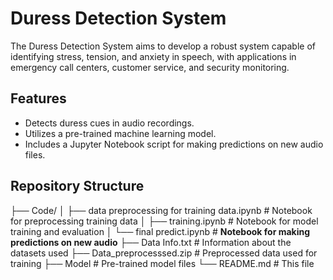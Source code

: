 # Duress Detection System

The Duress Detection System aims to develop a robust system capable of identifying stress, tension, and anxiety in speech, with applications in emergency call centers, customer service, and security monitoring. 

## Features
* Detects duress cues in audio recordings.
* Utilizes a pre-trained machine learning model.
* Includes a Jupyter Notebook script for making predictions on new audio files.


## Repository Structure

├── Code/
│   ├── data preprocessing for training data.ipynb  # Notebook for preprocessing training data
│   ├── training.ipynb                            # Notebook for model training and evaluation
│   └── final predict.ipynb                       # **Notebook for making predictions on new audio**
├── Data Info.txt                             # Information about the datasets used
├── Data_preprocesssed.zip                    # Preprocessed data used for training
├── Model                                     # Pre-trained model files
└── README.md                                     # This file


